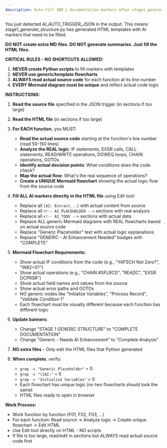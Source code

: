```yaml
---
description: Auto-fill IBM i documentation markers after stage1_generate_structure.py runs
---
```


You just detected AI_AUTO_TRIGGER_JSON in the output. This means stage1_generate_structure.py has generated HTML templates with AI markers that need to be filled.

**DO NOT create extra MD files. DO NOT generate summaries. Just fill the HTML files.**

**CRITICAL RULES - NO SHORTCUTS ALLOWED:**

1. **NEVER create Python scripts** to fill markers with templates
2. **NEVER use generic/template flowcharts**
3. **ALWAYS read actual source code** for each function at its line number
4. **EVERY Mermaid diagram must be unique** and reflect actual code logic

**INSTRUCTIONS:**

1. **Read the source file** specified in the JSON trigger (in sections if too large)
2. **Read the HTML file** (in sections if too large)
3. **For EACH function**, you MUST:
   - **Read the actual source code** starting at the function's line number (read 50-150 lines)
   - **Analyze the REAL logic**: IF statements, EXSR calls, CALL statements, READ/WRITE operations, DOWEQ loops, CHAIN operations, GOTOs
   - **Identify actual decision points**: What conditions does the code check?
   - **Map the actual flow**: What's the real sequence of operations?
   - **Create a UNIQUE Mermaid flowchart** showing the actual logic flow from the source code

4. **Fill ALL AI markers directly in the HTML file** using Edit tool:
   - Replace all `[AI: Extract...]` with actual content from source
   - Replace all `<!-- AI_PLACEHOLDER -->` sections with real analysis
   - Replace all `<!-- AI_TODO -->` sections with actual data
   - Replace ALL generic Mermaid diagrams with REAL flowcharts based on actual source code
   - Replace "Generic Placeholder" text with actual logic explanations
   - Replace "GENERIC - AI Enhancement Needed" badges with "COMPLETE"

5. **Mermaid Flowchart Requirements:**
   - Show actual IF conditions from the code (e.g., "YAFSCH Not Zero?", "IN92=0?")
   - Show actual operations (e.g., "CHAIN #SFLRCD", "READC", "EXSR DCPRSR")
   - Show actual field names and values from the source
   - Show actual error paths and GOTOs
   - NO generic nodes like "Initialize Variables", "Process Record", "Validate Condition 1"
   - Each flowchart must be visually different because each function has different logic

6. **Update banners**:
   - Change "STAGE 1 GENERIC STRUCTURE" to "COMPLETE DOCUMENTATION"
   - Change "Generic - Needs AI Enhancement" to "Complete Analysis"

7. **NO extra files** - Only edit the HTML files that Python generated

8. **When complete**, verify:
   - `grep -c "Generic Placeholder"` = 0
   - `grep -c "\[AI:"` = 0
   - `grep -c "Initialize Variables"` = 0
   - Each flowchart has unique logic (no two flowcharts should look the same)
   - HTML files ready to open in browser

**Work Process:**
- Work function by function (F01, F02, F03, ...)
- For each function: Read source → Analyze logic → Create unique flowchart → Edit HTML
- Use Edit tool directly on HTML - NO scripts
- If file is too large, read/edit in sections but ALWAYS read actual source code first
